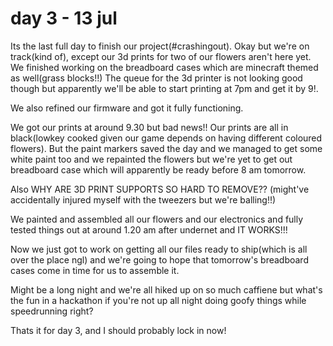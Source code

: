 # day 3 - 13 jul 
Its the last full day to finish our project(#crashingout). Okay but we're on track(kind of), except our 3d prints for two of our flowers aren't here yet. We finished working on the breadboard cases which are minecraft themed as well(grass blocks!!) The queue for the 3d printer is not looking good though but apparently we'll be able to start printing at 7pm and get it by 9!.

We also refined our firmware and got it fully functioning. 

We got our prints at around 9.30 but bad news!! Our prints are all in black(lowkey cooked given our game depends on having different coloured flowers). But the paint markers saved the day and we managed to get some white paint too and we repainted the flowers but we're yet to get out breadboard case which will apparently be ready before 8 am tomorrow.

Also WHY ARE 3D PRINT SUPPORTS SO HARD TO REMOVE?? (might've accidentally injured myself with the tweezers but we're balling!!)

We painted and assembled all our flowers and our electronics and fully tested things out at around 1.20 am after undernet and IT WORKS!!!

Now we just got to work on getting all our files ready to ship(which is all over the place ngl) and we're going to hope that tomorrow's breadboard cases come in time for us to assemble it. 

Might be a long night and we're all hiked up on so much caffiene but what's the fun in a hackathon if you're not up all night doing goofy things while speedrunning right? 

Thats it for day 3, and I should probably lock in now!